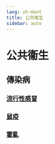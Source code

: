 ```yaml
---
lang: zh-Hant
title: 公共衞生
sidebar: auto
---
```


# 公共衞生
## 傳染病
### [流行性感冒](influenza.md)
### [鼠疫](plague.md)
### [霍亂](cholera.md)